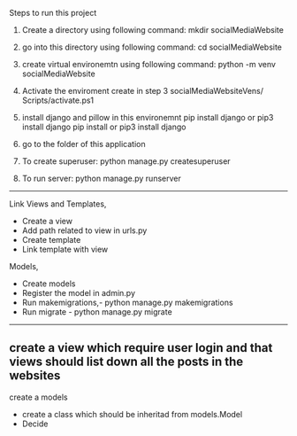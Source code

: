 Steps to run this project
1. Create a directory using following command:
mkdir socialMediaWebsite

2. go into this directory using following command:
cd socialMediaWebsite

3. create virtual environemtn using following command:
python -m venv socialMediaWebsite

4. Activate the enviroment create in step 3
socialMediaWebsiteVens/ Scripts/activate.ps1

5. install django and pillow in this environemnt
pip install django or pip3 install django
pip install  or pip3 install django

6. go to the folder of this application

7. To create superuser: python manage.py createsuperuser

8. To run server: python manage.py runserver

------
Link Views and Templates,
* Create a view
* Add path related to view in urls.py
* Create template
* Link template with view

Models,
* Create models
* Register the model in admin.py
* Run makemigrations,- python manage.py makemigrations
* Run migrate   - python manage.py migrate

-----------
create a view which require user login and that views should list down all the posts in the websites
------------------------
create a models

* create a class which should be inheritad from models.Model
* Decide 